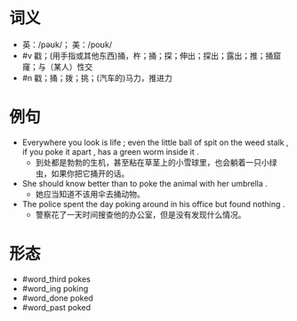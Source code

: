 # 词义
- 英：/pəʊk/； 美：/poʊk/
- #v 戳；(用手指或其他东西)捅，杵；捅；探；伸出；探出；露出；推；捅窟窿；与（某人）性交
- #n 戳；捅；拨；挑；(汽车的)马力，推进力
# 例句
- Everywhere you look is life ; even the little ball of spit on the weed stalk , if you poke it apart , has a green worm inside it .
	- 到处都是勃勃的生机，甚至粘在草茎上的小雪球里，也会躺着一只小绿虫，如果你把它捅开的话。
- She should know better than to poke the animal with her umbrella .
	- 她应当知道不该用伞去捅动物。
- The police spent the day poking around in his office but found nothing .
	- 警察花了一天时间搜查他的办公室，但是没有发现什么情况。
# 形态
- #word_third pokes
- #word_ing poking
- #word_done poked
- #word_past poked
